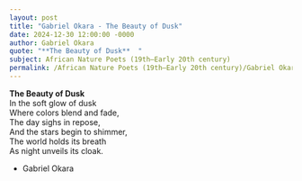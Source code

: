 ```yaml
---
layout: post
title: "Gabriel Okara - The Beauty of Dusk"
date: 2024-12-30 12:00:00 -0000
author: Gabriel Okara
quote: "**The Beauty of Dusk**  "
subject: African Nature Poets (19th–Early 20th century)
permalink: /African Nature Poets (19th–Early 20th century)/Gabriel Okara/Gabriel Okara - The Beauty of Dusk
---
```


**The Beauty of Dusk**  
In the soft glow of dusk  
Where colors blend and fade,  
The day sighs in repose,  
And the stars begin to shimmer,  
The world holds its breath  
As night unveils its cloak.


- Gabriel Okara
